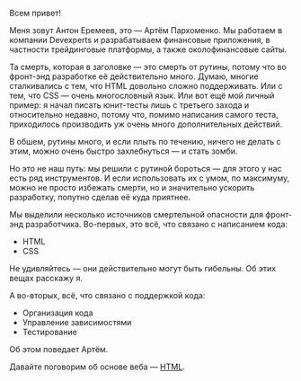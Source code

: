Всем привет!

Меня зовут Антон Еремеев, это — Артём Пархоменко. Мы работаем в компании Devexperts и разрабатываем финансовые приложения, в частности трейдинговые платформы, а также околофинансовые сайты.

Та смерть, которая в заголовке — это смерть от рутины, потому что во фронт-энд разработке её действительно много. Думаю, многие сталкивались с тем, что HTML довольно сложно поддерживать. Или с тем, что CSS — очень многословный язык. Или вот ещё мой личный пример: я начал писать юнит-тесты лишь с третьего захода и относительно недавно, потому что, помимо написания самого теста, приходилось производить уж очень много дополнительных действий.

В обшем, рутины много, и если плыть по течению, ничего не делать с этим, можно очень быстро захлебнуться — и стать зомби.

Но это не наш путь: мы решили с рутиной бороться — для этого у нас есть ряд инструментов. И если использовать их с умом, по максимуму, можно не просто избежать смерти, но и значительно ускорить разработку, попутно сделав её куда приятнее.

Мы выделили несколько источников смертельной опасности для фронт-энд разработчика. Во-первых, это всё, что связано с написанием кода:
* HTML
* CSS

Не удивляйтесь — они действительно могут быть гибельны. Об этих вещах расскажу я.

А во-вторых, всё, что связано с поддержкой кода:

* Организация кода
* Управление зависимостями
* Тестирование

Об этом поведает Артём.

Давайте поговорим об основе веба — [HTML](html.md).

